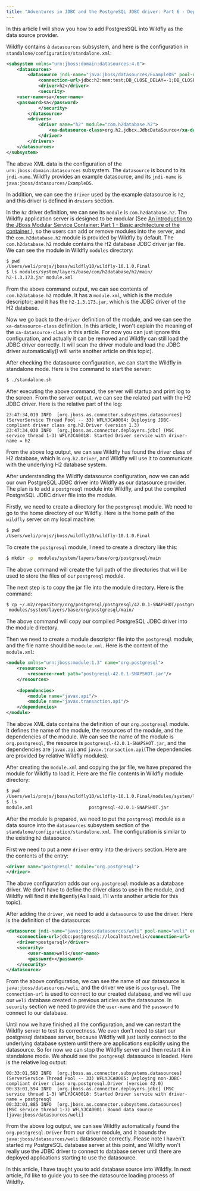 ```yaml
---
title: "Adventures in JDBC and the PostgreSQL JDBC driver: Part 6 - Deploying the PostgreSQL JDBC driver into Wildfly"
---
```


In this article I will show you how to add PostgresSQL into Wildfly as the data source provider.  

Wildfly contains a `datasources` subsystem, and here is the configuration in `standalone/configuration/standalone.xml`:

```xml
<subsystem xmlns="urn:jboss:domain:datasources:4.0">
    <datasources>
        <datasource jndi-name="java:jboss/datasources/ExampleDS" pool-name="ExampleDS" enabled="true" use-java-context="true">
            <connection-url>jdbc:h2:mem:test;DB_CLOSE_DELAY=-1;DB_CLOSE_ON_EXIT=FALSE</connection-url>
            <driver>h2</driver>
            <security>
	<user-name>sa</user-name>
	<password>sa</password>
            </security>
        </datasource>
        <drivers>
            <driver name="h2" module="com.h2database.h2">
                <xa-datasource-class>org.h2.jdbcx.JdbcDataSource</xa-datasource-class>
            </driver>
        </drivers>
    </datasources>
</subsystem>
```

The above XML data is the configuration of the `urn:jboss:domain:datasources` subsystem. The `datasource` is bound to its `jndi-name`. Wildfly provides an example datasource, and its `jndi-name` is `java:jboss/datasources/ExampleDS`.

In addition, we can see the `driver` used by the example datasource is `h2`, and this driver is defined in `drviers` section.

In the `h2` driver definition, we can see its `module` is `com.h2database.h2`. The Wildfly application server is designed to be modular (See [An introduction to the JBoss Modular Service Container: Part 1 - Basic architecture of the container
](http://wildflyinternals.io/2017/05/10/jboss-msc.html)), so the users can add or remove modules into the server, and the `com.h2database.h2` module is provided by Wildfly by default. The `com.h2database.h2` module contains the H2 database JDBC driver jar file. We can see the module in Wildfly `modules` directory:

```bash
$ pwd
/Users/weli/projs/jboss/wildfly10/wildfly-10.1.0.Final
$ ls modules/system/layers/base/com/h2database/h2/main/
h2-1.3.173.jar module.xml
```

From the above command output, we can see contents of `com.h2database.h2` module. It has a `module.xml`, which is the module descriptor; and it has the `h2-1.3.173.jar`, which is the JDBC driver of the H2 database.

Now we go back to the `driver` definition of the module, and we can see the `xa-datasource-class` definition. In this article, I won't explain the meaning of the `xa-datasource-class` in this article. For now you can just ignore this configuration, and actually it can be removed and Wildfly can still load the JDBC driver correctly. It will scan the driver module and load the JDBC driver automatically(I will write another article on this topic).

After checking the datasource configuration, we can start the Wildfly in standalone mode. Here is the command to start the server:

```bash
$ ./standalone.sh
```

After executing the above command, the server will startup and print log to the screen. From the server output, we can see the related part with the H2 JDBC driver. Here is the relative part of the log: 

```log
23:47:34,019 INFO  [org.jboss.as.connector.subsystems.datasources] (ServerService Thread Pool -- 33) WFLYJCA0004: Deploying JDBC-compliant driver class org.h2.Driver (version 1.3)
23:47:34,030 INFO  [org.jboss.as.connector.deployers.jdbc] (MSC service thread 1-3) WFLYJCA0018: Started Driver service with driver-name = h2
```

From the above log output, we can see Wildfly has found the driver class of H2 database, which is `org.h2.Driver`, and Wildfly will use it to communicate with the underlying H2 database system.

After understanding the Wildfly datasource configuration, now we can add our own PostgreSQL JDBC driver into Wildfly as our datasource provider. The plan is to add a `postgresql` module into Wildfly, and put the compiled PostgreSQL JDBC driver file into the module.

Firstly, we need to create a directory for the `postgresql` module. We need to go to the home directory of our Wildfly. Here is the home path of the `wildfly` server on my local machine:
 
```bash
$ pwd
/Users/weli/projs/jboss/wildfly10/wildfly-10.1.0.Final
```

To create the `postgresql` module, I need to create a directory like this:

```bash
$ mkdir -p  modules/system/layers/base/org/postgresql/main
```

The above command will create the full path of the directories that will be used to store the files of our `postgresql` module.

The next step is to copy the jar file into the module directory. Here is the command:

```bash
$ cp ~/.m2/repository/org/postgresql/postgresql/42.0.1-SNAPSHOT/postgresql-42.0.1-SNAPSHOT.jar \
 modules/system/layers/base/org/postgresql/main/
```

The above command will copy our compiled PostgreSQL JDBC driver into the module directory.

Then we need to create a module descriptor file into the `postgresql` module, and the file name should be `module.xml`. Here is the content of the `module.xml`:

```xml
<module xmlns="urn:jboss:module:1.3" name="org.postgresql">
    <resources>
        <resource-root path="postgresql-42.0.1-SNAPSHOT.jar"/>
    </resources>
	
    <dependencies>
        <module name="javax.api"/>
        <module name="javax.transaction.api"/>
    </dependencies>
</module>
```

The above XML data contains the definition of our `org.postgresql` module. It defines the name of the module, the resources of the module, and the dependencies of the module. We can see the name of the module is `org.postgresql`, the resource is `postgresql-42.0.1-SNAPSHOT.jar`, and the dependencies are `javax.api` and `javax.transaction.api`(The dependencies are provided by relative Wildfly modules).

After creating the `module.xml` and copying the jar file, we have prepared the module for Wildfly to load it. Here are the file contents in Wildfly module directory:

```bash
$ pwd
/Users/weli/projs/jboss/wildfly10/wildfly-10.1.0.Final/modules/system/layers/base/org/postgresql/main
$ ls
module.xml                     postgresql-42.0.1-SNAPSHOT.jar
```

After the module is prepared, we need to put the `postgresql` module as a data source into the `datasources` subsystem section of the `standalone/configuration/standalone.xml`. The configuration is similar to the existing `h2` datasource. 

First we need to put a new `driver` entry into the `drivers` section. Here are the contents of the entry:

```xml
<driver name="postgresql" module="org.postgresql">
</driver>				
```

The above configuration adds our `org.postgresql` module as a database driver. We don't have to define the driver class to use in the module, and Wildfly will find it intelligently(As I said, I'll write another article for this topic).

After adding the `driver`, we need to add a `datasource` to use the driver. Here is the definition of the datasource:

```xml
<datasource jndi-name="java:jboss/datasources/weli" pool-name="weli" enabled="true" use-java-context="true">
	<connection-url>jdbc:postgresql://localhost/weli</connection-url>
	<driver>postgersql</driver>
	<security>
		<user-name>weli</user-name>
		<password></password>
	</security>					
</datasource>
```

From the above configuration, we can see the name of our datasource is `java:jboss/datasources/weli`, and the driver we use is `postgresql`. The `connection-url` is used to connect to our created database, and we will use our `weli` database created in previous articles as the datasource. In `security` section we need to provide the `user-name` and the `password` to connect to our database.

Until now we have finished all the configuration, and we can restart the Wildfly server to test its correctness. We even don't need to start our postgresql database server, because Wildfly will just lazily connect to the underlying database system until there are applications explicitly using the datasource. So for now we can stop the Wildfly server and then restart it in standalone mode. We should see the `postgresql` datasource is loaded. Here is the relative log output:

```log
00:33:01,593 INFO  [org.jboss.as.connector.subsystems.datasources] (ServerService Thread Pool -- 33) WFLYJCA0005: Deploying non-JDBC-compliant driver class org.postgresql.Driver (version 42.0)
00:33:01,594 INFO  [org.jboss.as.connector.deployers.jdbc] (MSC service thread 1-3) WFLYJCA0018: Started Driver service with driver-name = postgresql
00:33:01,885 INFO  [org.jboss.as.connector.subsystems.datasources] (MSC service thread 1-3) WFLYJCA0001: Bound data source [java:jboss/datasources/weli]
```

From the above log output, we can see Wildfly automatically found the `org.postgresql.Driver` from our driver module, and it bounds the `java:jboss/datasources/weli` datasource correctly. Please note I haven't started my PostgreSQL database server at this point, and Wildfly won't really use the JDBC driver to connect to database server until there are deployed applications starting to use the datasource.

In this article, I have taught you to add database source into Wildfly. In next article, I'd like to guide you to see the datasource loading process of Wildfly.


